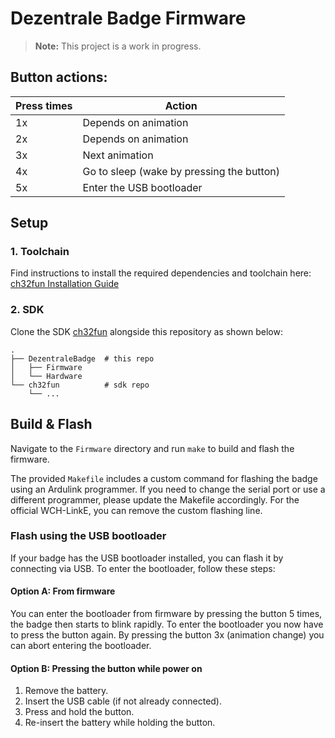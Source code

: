 # Dezentrale Badge Firmware

> **Note:** This project is a work in progress.

## Button actions:

| Press times | Action                                    |
| ----------- | ----------------------------------------- |
| 1x          | Depends on animation                      |
| 2x          | Depends on animation                      |
| 3x          | Next animation                            |
| 4x          | Go to sleep (wake by pressing the button) |
| 5x          | Enter the USB bootloader                  |

## Setup

### 1. Toolchain

Find instructions to install the required dependencies and toolchain here: [ch32fun Installation Guide](https://github.com/cnlohr/ch32fun/wiki/Installation)

### 2. SDK

Clone the SDK [ch32fun](https://github.com/cnlohr/ch32fun) alongside this repository as shown below:

```
.
├── DezentraleBadge  # this repo
│   ├── Firmware
│   └── Hardware
└── ch32fun          # sdk repo
    └── ...
```

## Build & Flash

Navigate to the `Firmware` directory and run `make` to build and flash the firmware.

The provided `Makefile` includes a custom command for flashing the badge using an Ardulink programmer. If you need to change the serial port or use a different programmer, please update the Makefile accordingly. For the official WCH-LinkE, you can remove the custom flashing line.

### Flash using the USB bootloader

If your badge has the USB bootloader installed, you can flash it by connecting via USB. To enter the bootloader, follow these steps:

#### Option A: From firmware

You can enter the bootloader from firmware by pressing the button 5 times, the badge then starts to blink rapidly. To enter the
bootloader you now have to press the button again. By pressing the button 3x (animation change) you can abort entering the bootloader.

#### Option B: Pressing the button while power on

1. Remove the battery.
2. Insert the USB cable (if not already connected).
3. Press and hold the button.
4. Re-insert the battery while holding the button.
